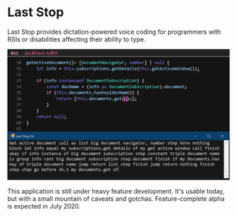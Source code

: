 # Last Stop

Last Stop provides dictation-powered voice coding for programmers with RSIs or disabilities affecting their
ability to type.

![Showcase image](docs/showcase-0.1.0.png)

This application is still under heavy feature development. It's usable today, but with a small
mountain of caveats and gotchas. Feature-complete alpha is expected in July 2020.


